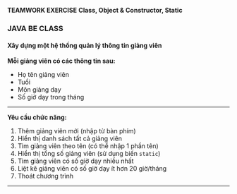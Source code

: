 **TEAMWORK EXERCISE**
**Class, Object & Constructor, Static**

### JAVA BE CLASS

#### Xây dựng một hệ thống quản lý thông tin giảng viên

**Mỗi giảng viên có các thông tin sau:**

* Họ tên giảng viên
* Tuổi
* Môn giảng dạy
* Số giờ dạy trong tháng

---

**Yêu cầu chức năng:**

1. Thêm giảng viên mới (nhập từ bàn phím)
2. Hiển thị danh sách tất cả giảng viên
3. Tìm giảng viên theo tên (có thể nhập 1 phần tên)
4. Hiển thị tổng số giảng viên (sử dụng biến `static`)
5. Tìm giảng viên có số giờ dạy nhiều nhất
6. Liệt kê giảng viên có số giờ dạy ít hơn 20 giờ/tháng
7. Thoát chương trình

---
